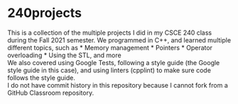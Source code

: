 # 240projects
<p>This is a collection of the multiple projects I did in my CSCE 240 class during the Fall 2021 semester. We programmed in C++, and learned multiple different topics, such as
* Memory management
* Pointers
* Operator overloading
* Using the STL, and more<br>
We also covered using Google Tests, following a style guide (the Google style guide in this case), and using linters (cpplint) to make sure code follows the style guide.<br>
I do not have commit history in this repository because I cannot fork from a GitHub Classroom repository.</p>
